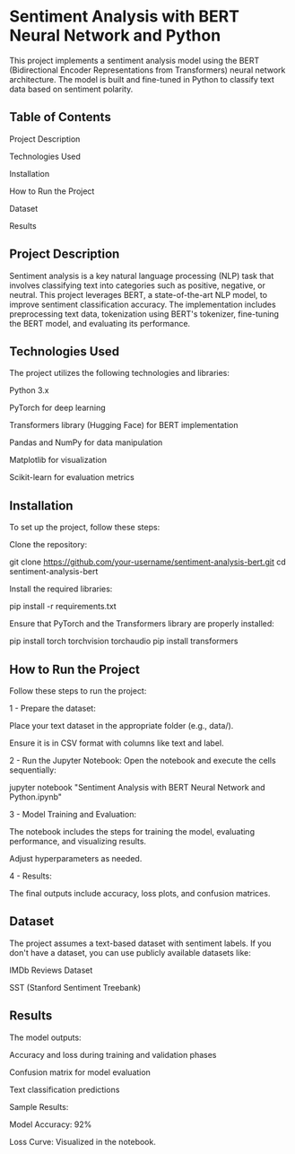# Sentiment Analysis with BERT Neural Network and Python

This project implements a sentiment analysis model using the BERT (Bidirectional Encoder Representations from Transformers) neural network architecture. The model is built and fine-tuned in Python to classify text data based on sentiment polarity.

## Table of Contents

Project Description

Technologies Used

Installation

How to Run the Project

Dataset

Results


## Project Description

Sentiment analysis is a key natural language processing (NLP) task that involves classifying text into categories such as positive, negative, or neutral. This project leverages BERT, a state-of-the-art NLP model, to improve sentiment classification accuracy. The implementation includes preprocessing text data, tokenization using BERT's tokenizer, fine-tuning the BERT model, and evaluating its performance.



## Technologies Used

The project utilizes the following technologies and libraries:

Python 3.x

PyTorch for deep learning

Transformers library (Hugging Face) for BERT implementation

Pandas and NumPy for data manipulation

Matplotlib for visualization

Scikit-learn for evaluation metrics

## Installation

To set up the project, follow these steps:

Clone the repository:

git clone https://github.com/your-username/sentiment-analysis-bert.git
cd sentiment-analysis-bert

Install the required libraries:

pip install -r requirements.txt

Ensure that PyTorch and the Transformers library are properly installed:

pip install torch torchvision torchaudio
pip install transformers

## How to Run the Project

Follow these steps to run the project:

1 - Prepare the dataset:

Place your text dataset in the appropriate folder (e.g., data/).

Ensure it is in CSV format with columns like text and label.

2 - Run the Jupyter Notebook:
Open the notebook and execute the cells sequentially:

jupyter notebook "Sentiment Analysis with BERT Neural Network and Python.ipynb"

3 - Model Training and Evaluation:

The notebook includes the steps for training the model, evaluating performance, and visualizing results.

Adjust hyperparameters as needed.

4 - Results:

The final outputs include accuracy, loss plots, and confusion matrices.



## Dataset

The project assumes a text-based dataset with sentiment labels. If you don't have a dataset, you can use publicly available datasets like:

IMDb Reviews Dataset

SST (Stanford Sentiment Treebank)

## Results

The model outputs:

Accuracy and loss during training and validation phases

Confusion matrix for model evaluation

Text classification predictions

Sample Results:

Model Accuracy: 92%

Loss Curve: Visualized in the notebook.


